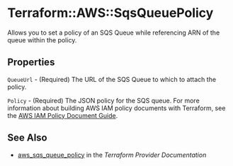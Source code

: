 # Terraform::AWS::SqsQueuePolicy

Allows you to set a policy of an SQS Queue
while referencing ARN of the queue within the policy.

## Properties

`QueueUrl` - (Required) The URL of the SQS Queue to which to attach the policy.

`Policy` - (Required) The JSON policy for the SQS queue. For more information about building AWS IAM policy documents with Terraform, see the [AWS IAM Policy Document Guide](/docs/providers/aws/guides/iam-policy-documents.html).


## See Also

* [aws_sqs_queue_policy](https://www.terraform.io/docs/providers/aws/r/sqs_queue_policy.html) in the _Terraform Provider Documentation_